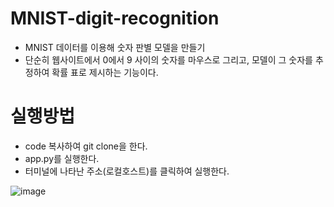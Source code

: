 # MNIST-digit-recognition
 - MNIST 데이터를 이용해 숫자 판별 모델을 만들기
 - 단순히 웹사이트에서 0에서 9 사이의 숫자를 마우스로 그리고, 모델이 그 숫자를 추정하여 확률 표로 제시하는 기능이다.
# 실행방법  
 - code 복사하여 git clone을 한다.    
 - app.py를 실행한다.  
 - 터미널에 나타난 주소(로컬호스트)를 클릭하여 실행한다.

![image](https://github.com/Jeon-ChanYoung/MNIST-digit-recognition/assets/162970543/dd6f1973-748d-4444-9ff3-6a93d4389834)

